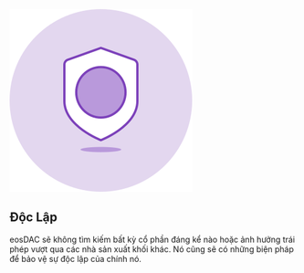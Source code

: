![Independance](/assets/vision-core-principles/independance-icon160x160.svg)

Độc Lập
---

eosDAC sẽ không tìm kiếm bất kỳ cổ phần đáng kể nào hoặc ảnh hưởng trái phép vượt qua các nhà sản xuất khối khác. Nó cũng sẽ có những biện pháp để bảo vệ sự độc lập của chính nó.
